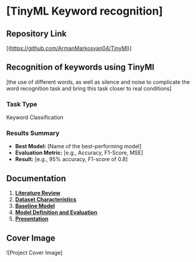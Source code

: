 # [TinyML Keyword recognition]

## Repository Link

[(https://github.com/ArmanMarkosyan04/TinyMl)]

## Recognition of keywords using TinyMl

[the use of different words, as well as silence and noise to complicate the word recognition task and bring this task closer to real conditions]

### Task Type

Keyword Classification

### Results Summary

- **Best Model:** [Name of the best-performing model]
- **Evaluation Metric:** [e.g., Accuracy, F1-Score, MSE]
- **Result:** [e.g., 95% accuracy, F1-score of 0.8]

## Documentation

1. **[Literature Review](0_LiteratureReview/README.md)**
2. **[Dataset Characteristics](1_DatasetCharacteristics/exploratory_data_analysis.ipynb)**
3. **[Baseline Model](2_BaselineModel/baseline_model.ipynb)**
4. **[Model Definition and Evaluation](3_Model/model_definition_evaluation)**
5. **[Presentation](4_Presentation/README.md)**

## Cover Image

![Project Cover Image]
